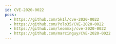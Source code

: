 ```yaml
---
id: CVE-2020-0022
pocs:
  - https://github.com/5k1l/cve-2020-0022
  - https://github.com/Polo35/CVE-2020-0022
  - https://github.com/leommxj/cve-2020-0022
  - https://github.com/marcinguy/CVE-2020-0022
---
```

